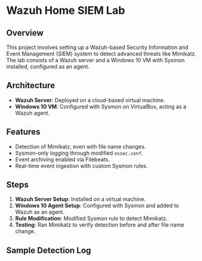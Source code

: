 # Wazuh Home SIEM Lab

## Overview
This project involves setting up a Wazuh-based Security Information and Event Management (SIEM) system to detect advanced threats like Mimikatz. The lab consists of a Wazuh server and a Windows 10 VM with Sysmon installed, configured as an agent.

## Architecture
- **Wazuh Server**: Deployed on a cloud-based virtual machine.
- **Windows 10 VM**: Configured with Sysmon on VirtualBox, acting as a Wazuh agent.

## Features
- Detection of Mimikatz, even with file name changes.
- Sysmon-only logging through modified `ossec.conf`.
- Event archiving enabled via Filebeats.
- Real-time event ingestion with custom Sysmon rules.

## Steps
1. **Wazuh Server Setup**: Installed on a virtual machine.
2. **Windows 10 Agent Setup**: Configured with Sysmon and added to Wazuh as an agent.
3. **Rule Modification**: Modified Sysmon rule to detect Mimikatz.
4. **Testing**: Ran Mimikatz to verify detection before and after file name change.

## Sample Detection Log

